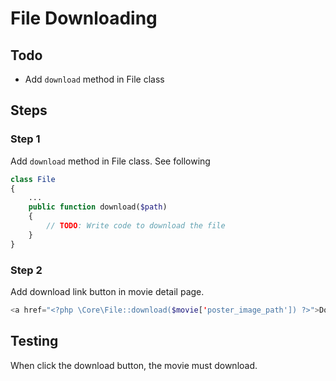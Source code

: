 # File Downloading

## Todo

- Add `download` method in File class

## Steps

### Step 1

Add `download` method in File class. See following

```php
class File
{
    ...
    public function download($path)
    {
        // TODO: Write code to download the file
    }
}
```

### Step 2

Add download link button in movie detail page.

```php
<a href="<?php \Core\File::download($movie['poster_image_path']) ?>">Download Movie</a>
```

## Testing

When click the download button, the movie must download.